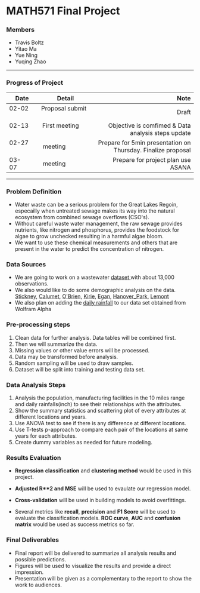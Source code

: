 # MATH571 Final Project


### Members
- Travis Boltz
- Yitao Ma
- Yue Ning
- Yuqing Zhao
***

### Progress of Project

| Date          | Detail                | Note              |
| ------------- |:--------------------: | -----------------:|
| 02-02         | Proposal submit       | Draft             |
| 02-13         | First meeting         | Objective is comfimed & Data analysis steps update|
| 02-27         | meeting               | Prepare for 5min presentation on Thursday. Finalize proposal| 
| 03-07         | meeting               | Prepare for project plan use ASANA| 

***

### Problem Definition 
- Water waste can be a serious problem for the Great Lakes Regoin, especailly when untreated sewage makes its way into the natural ecosystem from combined sewage overflows (CSO's).  
- Without careful waste water management, the raw sewage provides nutrients, like nitrogen and phosphorus, provides the foodstock for algae to grow unchecked resulting in a harmful algae bloom.   
- We want to use these chemical measurements and others that are present in the water to predict the concentration of nitrogen. 


### Data Sources
- We are going to work on a wastewater [dataset ](http://www.mwrd.org/irj/portal/anonymous?NavigationTarget=navurl://9f766d4f820e9482d016681c86031b76) with about 13,000 observations.    
 - We also would like to do some demographic analysis on the data.  
  [Stickney](http://www.mwrd.org/irj/go/km/docs/documents/MWRD/internet/protecting_the_environment/Water_Reclamation_Plants/pdfs/FactSheet_WRPs_Stickney.pdf), [Calumet](http://www.mwrd.org/irj/go/km/docs/documents/MWRD/internet/protecting_the_environment/Water_Reclamation_Plants/pdfs/FactSheet_WRPs_Calumet.pdf), [O'Brien](http://www.mwrd.org/irj/go/km/docs/documents/MWRD/internet/protecting_the_environment/Water_Reclamation_Plants/pdfs/FactSheet_WRPs_O'Brien.pdf), [Kirie](http://www.mwrd.org/irj/go/km/docs/documents/MWRD/internet/protecting_the_environment/Water_Reclamation_Plants/pdfs/FactSheet_WRPs_Kirie.pdf), [Egan](http://www.mwrd.org/irj/go/km/docs/documents/MWRD/internet/protecting_the_environment/Water_Reclamation_Plants/pdfs/FactSheet_WRPs_Egan.pdf), [Hanover_Park](http://www.mwrd.org/irj/go/km/docs/documents/MWRD/internet/protecting_the_environment/Water_Reclamation_Plants/pdfs/FactSheet_WRPs_Hanover_Park.pdf),  [Lemont](http://www.mwrd.org/irj/go/km/docs/documents/MWRD/internet/protecting_the_environment/Water_Reclamation_Plants/pdfs/FactSheet_WRPs_Lemont.pdf)  
- We also plan on adding the [daily rainfall](https://drive.google.com/file/d/1BHuq89bgyt7kC_Paf1_CjnWiG4uBgm2d/view) to our data set obtained from Wolfram Alpha


### Pre-processing steps 
1. Clean data for further analysis. Data tables will be combined first.   
2. Then we will summarize the data. 
3. Missing values or other value errors will be processed.  
4. Data may be transformed before analysis. 
5. Random sampling will be used to draw samples.   
6. Dataset will be split into training and testing data set.     

### Data Analysis Steps
1. Analysis the population, manufacturing facilities in the 10 miles range and daily rainfalls(inch) to see their relationships with the attributes. 
2. Show the summary statistics and scattering plot of every attributes at different locations and years. 
3. Use ANOVA test to see if there is any difference at different locations. 
4. Use T-tests p-approach to compare each pair of the locations at same years for each attributes.
5. Create dummy variables as needed for future modeling.

### Results Evaluation
- __Regression__ __classification__ and __clustering method__ would be used in this project. 

- __Adjusted R**2 and MSE__ will be used to evaulate our regression model. 

- __Cross-validation__ will be used in building models to avoid overfittings.  

- Several metrics like __recall__, __precision__ and __F1 Score__ will be used to evaluate the classification models.  __ROC curve__, __AUC__ and __confusion matrix__ would be used as success metrics so far. 


### Final Deliverables
- Final report will be delivered to summarize all analysis results and possible predictions.   
- Figures will be used to visualize the results and provide a direct impression.   
- Presentation will be given as a complementary to the report to show the work to audiences.  
